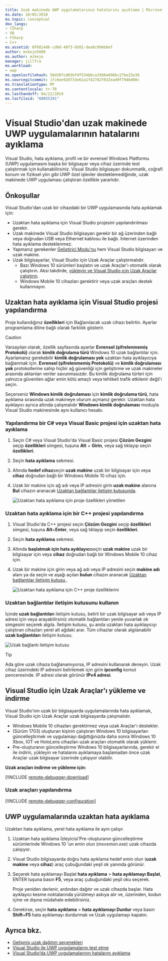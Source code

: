 ```yaml
---
title: Uzak makinede UWP uygulamalarının hatalarını ayıklama | Microsoft Docs
ms.date: 10/05/2018
ms.topic: conceptual
dev_langs:
- CSharp
- VB
- FSharp
- C++
ms.assetid: 0f6814d6-cd0d-49f3-b501-dea8c094b8ef
author: mikejo5000
ms.author: mikejo
manager: jillfra
ms.workload:
- uwp
ms.openlocfilehash: 50d307cd65bfdf534b6ca3586e69bbc27be25e36
ms.sourcegitcommit: 1fc6ee928733e61a1f42782f832ead9f7946d00c
ms.translationtype: MT
ms.contentlocale: tr-TR
ms.lasthandoff: 04/22/2019
ms.locfileid: "60055391"
---
```

# <a name="debug-uwp-apps-on-remote-machines-from-visual-studio"></a>Visual Studio'dan uzak makinede UWP uygulamalarının hatalarını ayıklama

Visual Studio, hata ayıklama, profil ve bir evrensel Windows Platformu (UWP) uygulamasını başka bir bilgisayar veya cihaz üzerinde test çalıştırmak için kullanabilirsiniz. Visual Studio bilgisayarı dokunmatik, coğrafi konum ve fiziksel yön gibi UWP özel işlevler desteklemediğinde, uzak makinede UWP uygulaması çalıştıran özellikle yararlıdır.

## <a name="BKMK_Prerequisites"></a> Önkoşullar

Visual Studio'dan uzak bir cihazdaki bir UWP uygulamasında hata ayıklamak için:

- Uzaktan hata ayıklama için Visual Studio projesini yapılandırılması gerekir.
- Uzak makinede Visual Studio bilgisayarı gerekir bir ağ üzerinden bağlı veya doğrudan USB veya Ethernet kablosu ile bağlı. Internet üzerinden hata ayıklama desteklenmez.
- Yapmanız gerekenler [Geliştirici Modu'nu](/windows/uwp/get-started/enable-your-device-for-development) hem Visual Studio bilgisayarı ve uzak makine.
- Uzak bilgisayarlar, Visual Studio için Uzak Araçlar çalıştırmalıdır.
  - Bazı Windows 10 sürümleri başlatın ve uzak Araçlar'ı otomatik olarak çalıştırın. Aksi takdirde, [yükleyin ve Visual Studio için Uzak Araçlar çalıştırın](#BKMK_download).
  - Windows Mobile 10 cihazları gerektirir veya uzak araçları destek kullanmayın.

## <a name="BKMK_ConnectVS"></a> Uzaktan hata ayıklama için Visual Studio projesi yapılandırma
<a name="BKMK_DirectConnect"></a> Proje kullandığınız **özellikleri** için Bağlanılacak uzak cihazı belirtin. Ayarlar programlama diline bağlı olarak farklılık gösterir.

> [!CAUTION]
> Varsayılan olarak, özellik sayfasında ayarlar **Evrensel (şifrelenmemiş Protokolü)** olarak **kimlik doğrulama türü** Windows 10 uzak bağlantılar için. Ayarlamanız gerekebilir **kimlik doğrulaması yok** uzaktan hata ayıklayıcıya bağlanmak için. **Evrensel (şifrelenmemiş Protokolü)** ve **kimlik doğrulaması yok** protokollerine sahip hiçbir ağ güvenliği için geliştirme ve uzak makineler arasında aktarılan veriler savunmasızdır. Bu kimlik doğrulama türleri için yalnızca güvenilen ağlar emin kötü amaçlı veya tehlikeli trafik etkilenir değil'ı seçin.
>
>Seçerseniz **Windows kimlik doğrulaması** için **kimlik doğrulama türü**, hata ayıklama sırasında uzak makineye oturum açmanız gerekir. Uzaktan hata ayıklayıcı ayrıca altında çalışmalıdır **Windows kimlik doğrulaması** moduyla Visual Studio makinesinde aynı kullanıcı hesabı.

### <a name="BKMK_Choosing_the_remote_device_for_C__and_Visual_Basic_projects"></a> Yapılandırma bir C# veya Visual Basic projesi için uzaktan hata ayıklama

1. Seçin C# veya Visual Studio'da Visual Basic projesi **Çözüm Gezgini** seçip **özellikleri** simgesi, tuşuna **Alt** +  **Girin**, veya sağ tıklayıp seçin **özellikleri**.

1. Seçin **hata ayıklama** sekmesi.

1. Altında **hedef cihaz**seçin **uzak makine** uzak bir bilgisayar için veya **cihaz** doğrudan bağlı bir Windows Mobile 10 cihaz için.

1. Uzak bir makine için ağ adı veya IP adresini girin **uzak makine** alanına **Bul** cihazın aranacak [Uzaktan bağlantılar iletişim kutusunda](#remote-connections).

    ![Uzaktan hata ayıklama için proje özellikleri yönetilen](../debugger/media/vsrun_managed_projprop_remote.png "yönetilen hata ayıklama, proje özellikleri")

### <a name="BKMK_Choosing_the_remote_device_for_JavaScript_and_C___projects"></a> Uzaktan hata ayıklama için bir C++ projesi yapılandırma

1. Visual Studio'da C++ projesi seçin **Çözüm Gezgini** seçip **özellikleri** simgesi, tuşuna **Alt**+**Enter**, veya sağ tıklayıp seçin **özellikleri**.

1. Seçin **hata ayıklama** sekmesi.

3. Altında **başlatmak için hata ayıklayıcı**seçin **uzak makine** uzak bir bilgisayar için veya **cihaz** doğrudan bağlı bir Windows Mobile 10 cihaz için.

1. Uzak bir makine için girin veya ağ adı veya IP adresini seçin **makine adı** alanı ya da seçin ve aşağı açılan **bulun** cihazın aranacak [Uzaktan bağlantılar iletişim kutusu ](#remote-connections).

    ![Uzaktan hata ayıklama için C++ proje özelliklerini](../debugger/media/vsrun_cpp_projprop_remote.png "C++ hata ayıklama, proje özellikleri")

### <a name="remote-connections"></a> Uzaktan bağlantılar iletişim kutusunu kullanın

İçinde **uzak bağlantıları** iletişim kutusu, belirli bir uzak bilgisayar adı veya IP adresi için veya arayabilirsiniz otomatik bağlantıları yenile yuvarlak ok simgesini seçerek algıla. İletişim kutusu, şu anda uzaktan hata ayıklayıcıyı çalıştıran cihazları yerel alt ağdaki arar. Tüm cihazlar olarak algılanabilir **uzak bağlantıları** iletişim kutusu.

 ![Uzak bağlantı iletişim kutusu](../debugger/media/vsrun_selectremotedebuggerdlg.png "Uzaktan bağlantılar iletişim")

>[!TIP]
>Ada göre uzak cihaza bağlanamıyorsa, IP adresini kullanarak deneyin. Uzak cihaz üzerindeki IP adresini belirlemek için girin **ipconfig** komut penceresinde. IP adresi olarak görünür **IPv4 adresi**.

## <a name="BKMK_download"></a> Visual Studio için Uzak Araçlar'ı yükleme ve indirme

Visual Studio'nın uzak bir bilgisayarda uygulamalarında hata ayıklamak, Visual Studio için Uzak Araçlar uzak bilgisayarda çalışmalıdır.

- Windows Mobile 10 cihazları gerektirmez veya uzak Araçlar'ı destekler.
- (Sürüm 1703) oluşturan kişinin çalıştıran Windows 10 bilgisayarları güncelleştirmek ve uygulamayı dağıttığınızda daha sonra Windows 10 Xbox, IOT ve HoloLens cihazları uzak araçları otomatik olarak yüklenir.
- Pre-oluşturanın güncelleştirme Windows 10 bilgisayarlarında, gerekir el ile indirin, yükleyin ve hatalarını ayıklamaya başlamadan önce uzak Araçlar uzak bilgisayar üzerinde çalışıyor olabilir.

**Uzak araçları indirme ve yükleme için:**

[!INCLUDE [remote-debugger-download](../debugger/includes/remote-debugger-download.md)]

### <a name="BKMK_setup"></a> Uzak araçları yapılandırma

[!INCLUDE [remote-debugger-configuration](../debugger/includes/remote-debugger-configuration.md)]

## <a name="BKMK_RunRemoteDebug"></a> UWP uygulamalarında uzaktan hata ayıklama

Uzaktan hata ayıklama, yerel hata ayıklama ile aynı çalışır.

1. Uzaktan hata ayıklama İzleyicisi'Pre-oluşturanın güncelleştirme sürümlerinde Windows 10 'un emin olun (*msvsmon.exe*) uzak cihazda çalışıyor.

1. Visual Studio bilgisayarda doğru hata ayıklama hedef emin olun (**uzak makine** veya **cihaz**) araç çubuğundaki yeşil ok yanında görünür.

1. Seçerek hata ayıklamayı Başlat **hata ayıklama** > **hata ayıklamayı Başlat**, ENTER tuşuna basın **F5**, veya araç çubuğundaki yeşil oku seçerek.

   Proje yeniden derlenir, ardından dağıtır ve uzak cihazda başlar. Hata ayıklayıcı kesme noktalarında yürütmeyi askıya alır ve, üzerinden, kodun içine ve dışına müdahale edebilirsiniz.

1. Gerekirse, seçin **hata ayıklama** > **hata ayıklamayı Durdur** veya basın **Shift**+**F5** hata ayıklamayı durdurmak ve Uzak uygulamayı kapatın.

## <a name="see-also"></a>Ayrıca bkz.
- [Gelişmiş uzak dağıtım seçenekleri](/windows/uwp/debug-test-perf/deploying-and-debugging-uwp-apps#advanced-remote-deployment-options)
- [Visual Studio ile UWP uygulamalarını test etme](/visualstudio/test/create-and-run-unit-tests-for-a-store-app-in-visual-studio/)
- [Visual Studio’da UWP uygulamalarının hatalarını ayıklama](debugging-windows-store-and-windows-universal-apps.md)

